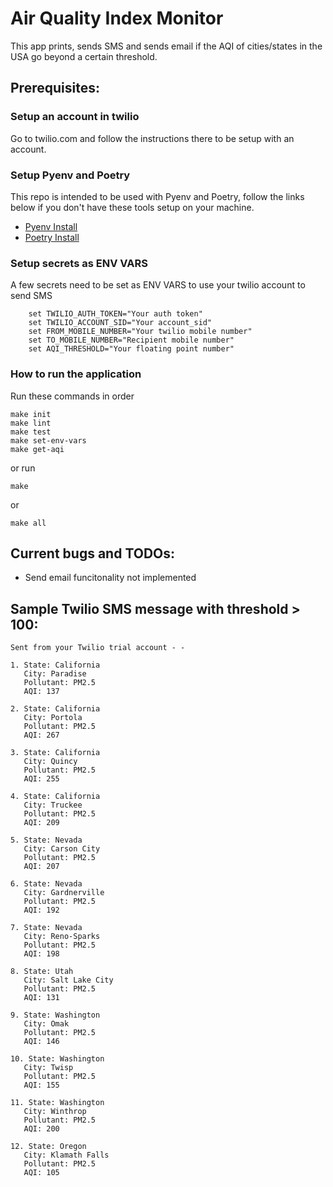 # Air Quality Index Monitor

This app prints, sends SMS and sends email if the AQI of cities/states in the USA go beyond a certain 
threshold.

## Prerequisites:

### Setup an account in twilio
Go to twilio.com and follow the instructions there to be setup with an account.

### Setup Pyenv and Poetry
This repo is intended to be used with Pyenv and Poetry, follow the links below if you don't have these tools setup on your machine.

* [Pyenv Install](https://github.com/pyenv/pyenv#installation)
* [Poetry Install]()

### Setup secrets as ENV VARS

A few secrets need to be set as ENV VARS to use your twilio account to send SMS
```shell
    set TWILIO_AUTH_TOKEN="Your auth token"
    set TWILIO_ACCOUNT_SID="Your account_sid"
    set FROM_MOBILE_NUMBER="Your twilio mobile number"
    set TO_MOBILE_NUMBER="Recipient mobile number"
    set AQI_THRESHOLD="Your floating point number"
``` 

### How to run the application

Run these commands in order

```shell
make init
make lint
make test
make set-env-vars
make get-aqi
```
or run 

```shell
make
```

or

```shell
make all
```
## Current bugs and TODOs:

- Send email funcitonality not implemented

## Sample Twilio SMS message with threshold > 100:

```
Sent from your Twilio trial account - -

1. State: California
   City: Paradise
   Pollutant: PM2.5
   AQI: 137

2. State: California
   City: Portola
   Pollutant: PM2.5
   AQI: 267

3. State: California
   City: Quincy
   Pollutant: PM2.5
   AQI: 255

4. State: California
   City: Truckee
   Pollutant: PM2.5
   AQI: 209

5. State: Nevada
   City: Carson City
   Pollutant: PM2.5
   AQI: 207

6. State: Nevada
   City: Gardnerville
   Pollutant: PM2.5
   AQI: 192

7. State: Nevada
   City: Reno-Sparks
   Pollutant: PM2.5
   AQI: 198

8. State: Utah
   City: Salt Lake City
   Pollutant: PM2.5
   AQI: 131

9. State: Washington
   City: Omak
   Pollutant: PM2.5
   AQI: 146

10. State: Washington
   City: Twisp
   Pollutant: PM2.5
   AQI: 155

11. State: Washington
   City: Winthrop
   Pollutant: PM2.5
   AQI: 200

12. State: Oregon
   City: Klamath Falls
   Pollutant: PM2.5
   AQI: 105

```

